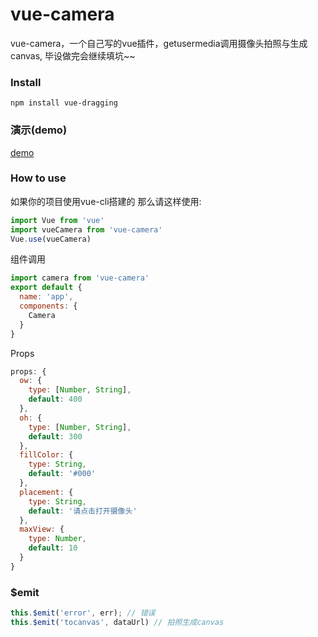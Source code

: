 # vue-camera
vue-camera，一个自己写的vue插件，getusermedia调用摄像头拍照与生成canvas, 毕设做完会继续填坑~~
### Install
`npm install vue-dragging`

### 演示(demo)
[demo](https://pollux2015.github.io/vue-camera/)

### How to use

如果你的项目使用vue-cli搭建的 那么请这样使用:
```javascript
import Vue from 'vue'
import vueCamera from 'vue-camera'
Vue.use(vueCamera)
```

组件调用
```javascript
import camera from 'vue-camera'
export default {
  name: 'app',
  components: {
    Camera
  }
}
```

Props
```javascript
props: {
  ow: {
    type: [Number, String],
    default: 400
  },
  oh: {
    type: [Number, String],
    default: 300
  },
  fillColor: {
    type: String,
    default: '#000'
  },
  placement: {
    type: String,
    default: '请点击打开摄像头'
  },
  maxView: {
    type: Number,
    default: 10
  }
}
```

### $emit
```javascript
this.$emit('error', err); // 错误
this.$emit('tocanvas', dataUrl) // 拍照生成canvas
```
